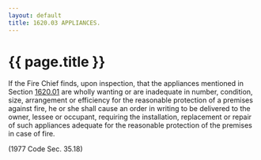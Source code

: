 ```yaml
---
layout: default 
title: 1620.03 APPLIANCES.
---
```


{{ page.title }}
================

If the Fire Chief finds, upon inspection, that the appliances mentioned
in Section [1620.01](5b068844.html) are wholly wanting or are inadequate
in number, condition, size, arrangement or efficiency for the reasonable
protection of a premises against fire, he or she shall cause an order in
writing to be delivered to the owner, lessee or occupant, requiring the
installation, replacement or repair of such appliances adequate for the
reasonable protection of the premises in case of fire.

(1977 Code Sec. 35.18)
